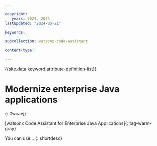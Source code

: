 ```yaml
---

copyright:
   years: 2024, 2024
lastupdated: "2024-05-21"

keywords: 

subcollection: watsonx-code-assistant

content-type:

---
```


{{site.data.keyword.attribute-definition-list}}

# Modernize enterprise Java applications
{: #wcaej}

[watsonx Code Assistant for Enterprise Java Applications]{: tag-warm-gray}

You can use...
{: shortdesc}


